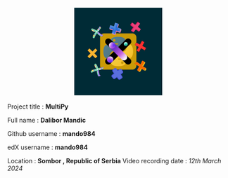 <p align="center" dir="auto">
  <a>
    <img src="MultiPy.png" alt="MultiPy logo" width="200" height="200"  style="max-width: 100%;">
  </a>

Project title : **MultiPy**

Full name : **Dalibor Mandic**

Github username : **mando984**

edX username : **mando984**

Location : **Sombor , Republic of Serbia**
Video recording date : *12th March 2024*
